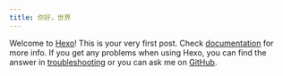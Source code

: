 ```yaml
---
title: 你好，世界
---
```

Welcome to [Hexo](https://hexo.io/)! This is your very first post. Check [documentation](https://hexo.io/docs/) for more info. If you get any problems when using Hexo, you can find the answer in [troubleshooting](https://hexo.io/docs/troubleshooting.html) or you can ask me on [GitHub](https://github.com/hexojs/hexo/issues).

<!-- 如果网站部署的域名是根目录，则写法为/images/图片名称.后缀
     如果网站部署到的是子目录，则写法为/子目录/images/图片名称.后缀
-->
